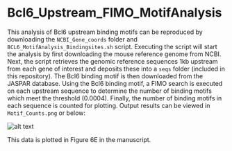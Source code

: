 # Bcl6_Upstream_FIMO_MotifAnalysis    

This analysis of Bcl6 upstream binding motifs can be reproduced by downloading the `NCBI_Gene_coords` folder and `BCL6_MotifAnalysis_Bindingsites.sh` script. Executing the script will start the analysis by first downloading the mouse reference genome from NCBI. Next, the script retrieves the genomic reference sequences 1kb upstream from each gene of interest and deposits these into a `seqs` folder (included in this repository). The Bcl6 binding motif is then downloaded from the JASPAR database. Using the Bcl6 binding motif, a FIMO search is executed on each upstream sequence to determine the number of binding motifs which meet the threshold (0.0004). Finally, the number of binding motifs in each sequence is counted for plotting. Output results can be viewed in `Motif_Counts.png` or below:

![alt text](https://github.com/Isakson-Lab/Panx3-and-Bcl6-in-endothelium/blob/main/Bcl6_Upstream_FIMO_MotifAnalysis/Motif_Counts.png?raw=true)

This data is plotted in Figure 6E in the manuscript.
